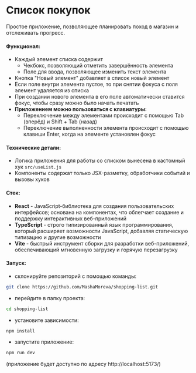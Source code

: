 # Список покупок

Простое приложение, позволяющее планировать поход в магазин и отслеживать прогресс.

#### Функционал:

- Каждый элемент списка содержит
   - Чекбокс, позволяющий отметить завершённость элемента
   - Поле для ввода, позволяющее изменить текст элемента
- Кнопка "Новый элемент" добавляет в список новый элемент
- Если поле внутри элемента пустое, то при снятии фокуса с поля элемент удаляется из списка
- При создании нового элемента в его поле автоматически ставится фокус, чтобы сразу можно было начать печатать
- **Приложением можно пользоваться с клавиатуры:**
  - Переключение между элементами происходит с помощью Tab (вперёд) и Shift + Tab (назад)
  - Переключение выполненности элемента происходит с помощью клавиши Enter, когда на элементе установлен фокус


#### Технические детали:

- Логика приложения для работы со списком вынесена в кастомный хук `src/useList.js`
- Компоненты содержат только JSX-разметку, обработчики событий и вызовы хуков


#### Стек:

- **React** - JavaScript-библиотека для создания пользовательских интерфейсов; основана на компонентах, что облегчает создание и поддержку интерактивных веб-приложений
- **TypeScript** - строго типизированный язык программирования, который расширяет возможности JavaScript, добавляя статическую типизацию и другие возможности
- **Vite** - быстрый инструмент сборки для разработки веб-приложений, обеспечивающий мгновенную загрузку и горячую перезагрузку

#### Запуск:

- склонируйте репозиторий с помощью команды:

```sh
git clone https://github.com/MashaMoreva/shopping-list.git
```

- перейдите в папку проекта:

```sh
cd shopping-list
```

- установите зависимости:

```sh
npm install
```

- запустите приложение:

```sh
npm run dev
```

(приложение будет доступно по адресу http://localhost:5173/)
